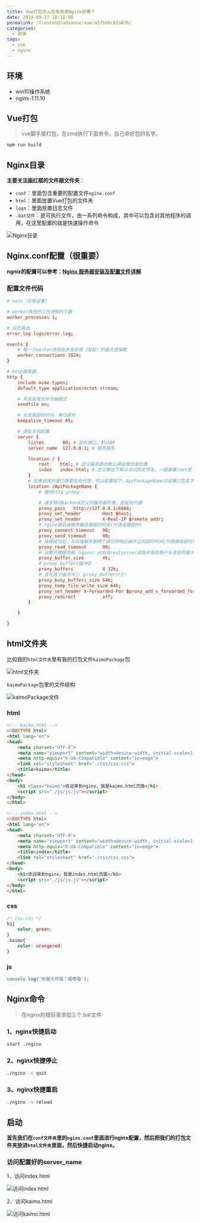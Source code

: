 ```yaml
---
title: Vue打包怎么在本地用Nginx部署？
date: 2019-09-17 18:18:08
permalink: /frontend/advance/vue/a575e6c82a876/
categories:
  - 前端
tags:
  - vue
  - nginx
---
```


## 环境

- win10操作系统
- nginx-1.11.10

## Vue打包

> vue脚手架打包，在cmd执行下面命令，自己命好包的名字。

```bash
npm run build
```

## Nginx目录

**主要关注画红框的文件跟文件夹**：

- `conf`：里面包含重要的配置文件`nginx.conf`
- `html`：里面放置Vue打包的文件夹
- `logs`：里面放置日志文件
- `.bat文件`：是可执行文件，由一系列命令构成，其中可以包含对其他程序的调用，在这里配置的就是快速操作命令

![Nginx目录](https://imgconvert.csdnimg.cn/aHR0cHM6Ly91c2VyLWdvbGQtY2RuLnhpdHUuaW8vMjAxOS85LzE3LzE2ZDNlYWI2N2QxZTk3Yzk?x-oss-process=image/format,png)

## Nginx.conf配置（很重要）

**ngnix的配置可以参考：[Nginx 服务器安装及配置文件详解](https://www.cnblogs.com/bluestorm/p/4574688.html)**

### 配置文件代码

```conf
# main（全局设置）

# worker角色的工作进程的个数
worker_processes 1;

# 日志输出
error_log logs/error.log;

events {
    # 每一个worker进程能并发处理（发起）的最大连接数
    worker_connections 1024;
}

# http服务器
http {
    include mime.types;
    default_type application/octet-stream;

    # 开启高效文件传输模式
    sendfile on;

    # 长连接超时时间，单位是秒
    keepalive_timeout 65;

    # 虚拟主机配置
    server {
        listen       80; # 监听端口，默认80
        server_name  127.0.0.1; # 服务器名

        location / {
            root    html; # 定义服务器的默认网站根目录位置
            index   index.html; # 定义路径下默认访问的文件名，一般跟着root放
        }
        # 如果调用的接口需要反向代理，可以配置如下，ApiPackageName对应接口包名字
        location /ApiPackageName {
            # 模块http_proxy：

            # 请求转向backend定义的服务器列表，即反向代理
            proxy_pass   http://127.0.0.1:6666;
            proxy_set_header        Host $host;
            proxy_set_header        X-Real-IP $remote_addr;
            # nginx跟后端服务器连接超时时间(代理连接超时)
            proxy_connect_timeout   90;
            proxy_send_timeout      90;
            # 连接成功后，与后端服务器两个成功的响应操作之间超时时间(代理接收超时)
            proxy_read_timeout      90;
            # 设置代理服务器（nginx）从后端realserver读取并保存用户头信息的缓冲区大小，默认与proxy_buffers大小相同，其实可以将这个指令值设的小一点
            proxy_buffer_size       4k;
            # proxy_buffers缓冲区
            proxy_buffers           4 32k;
            # 高负荷下缓冲大小（proxy_buffers*2）
            proxy_busy_buffers_size 64k;
            proxy_temp_file_write_size 64k;
            proxy_set_header X-Forwarded-For $proxy_add_x_forwarded_for;
            proxy_redirect          off;
        }

    }

}
```

## html文件夹

比如我的`html文件夹`里有我的打包文件`kaimoPackage`包

![html文件夹](https://imgconvert.csdnimg.cn/aHR0cHM6Ly91c2VyLWdvbGQtY2RuLnhpdHUuaW8vMjAxOS85LzE3LzE2ZDNlYWM0Y2YxZmY5ODE?x-oss-process=image/format,png)

`kaimoPackage`包里的文件结构

![kaimoPackage文件](https://imgconvert.csdnimg.cn/aHR0cHM6Ly91c2VyLWdvbGQtY2RuLnhpdHUuaW8vMjAxOS85LzE3LzE2ZDNlYWNkOGFhMTI3Mzg?x-oss-process=image/format,png)

### html

```html
<!-- kaimo.html -->
<!DOCTYPE html>
<html lang="en">
<head>
    <meta charset="UTF-8">
    <meta name="viewport" content="width=device-width, initial-scale=1.0">
    <meta http-equiv="X-UA-Compatible" content="ie=edge">
    <link rel="stylesheet" href="./css/css.css">
    <title>kaimo</title>
</head>
<body>
    <h1 class="kaimo">欢迎来到nginx，我是kaimo.html页面</h1>
    <script src="./js/js.js"></script>
</body>
</html>
```

```html
<!-- index.html -->
<!DOCTYPE html>
<html lang="en">
<head>
    <meta charset="UTF-8">
    <meta name="viewport" content="width=device-width, initial-scale=1.0">
    <meta http-equiv="X-UA-Compatible" content="ie=edge">
    <title>index</title>
    <link rel="stylesheet" href="./css/css.css">
</head>
<body>
    <h1>欢迎来到nginx，我是index.html页面</h1>
    <script src="./js/js.js"></script>
</body>
</html>
```

### css

```css
/* css.css */
h1{
    color: green;
}
.kaimo{
    color: orangered;
}
```

### js

```js
console.log('你是大坏蛋！嘤嘤嘤');
```

## Nginx命令

> 在nginx的根目录添加三个.bat文件

### 1、nginx快捷启动

```bash
start ./nginx
```

### 2、nginx快捷停止

```bash
./nginx -s quit
```

### 3、nginx快捷重启

```bash
./nginx -s reload
```

## 启动

**首先我们在`conf文件夹`里的`nginx.conf`里面进行nginx配置，然后把我们的打包文件夹放进`html文件夹`里面，然后快捷启动nginx。**

### 访问配置好的server_name

1、访问index.html

![访问index.html](https://imgconvert.csdnimg.cn/aHR0cHM6Ly91c2VyLWdvbGQtY2RuLnhpdHUuaW8vMjAxOS85LzE3LzE2ZDNlYWQ3Y2QzOWRkMDU?x-oss-process=image/format,png)

2、访问kaimo.html

![访问kaimo.html](https://imgconvert.csdnimg.cn/aHR0cHM6Ly91c2VyLWdvbGQtY2RuLnhpdHUuaW8vMjAxOS85LzE3LzE2ZDNlYWRiZDY0ZWY1MmQ?x-oss-process=image/format,png)
